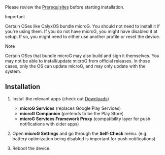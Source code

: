 Please review the [Prerequisites](/wiki/Prerequisites) before starting installation.

> [!IMPORTANT]
> Certain OSes like CalyxOS bundle microG. You should not need to install it if you're using them. If you do not have microG, you might have disabled it at setup. If so, you might need to either use another profile or reset the device.

> [!NOTE]
> Certain OSes that bundle microG may also build and sign it themselves. You may not be able to install/update microG from official releases. In those cases, only the OS can update microG, and may only update with the system.

## Installation

1. Install the relevant apps (check out [Downloads](/wiki/Downloads.md))
   * **microG Services** (replaces Google Play Services)
   * **microG Companion** (pretends to be the Play Store)
   * **microG Services Framework Proxy** (compatibility layer for push notifications with older apps)

2. Open **microG Settings** and go through the **Self-Check** menu. (e.g. battery optimization being disabled is important for push notifications)

3. Reboot the device.